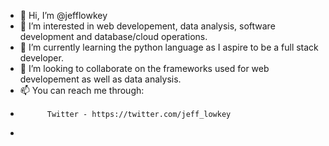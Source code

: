 - 👋 Hi, I’m @jefflowkey
- 👀 I’m interested in web developement, data analysis, software development and database/cloud operations.
- 🌱 I’m currently learning the python language as I aspire to be a full stack developer.
- 💞️ I’m looking to collaborate on the frameworks used for web developement as well as data analysis.
- 📫 You can reach me through:
-           Twitter - https://twitter.com/jeff_lowkey
-     
<!---
jefflowkey/jefflowkey is a ✨ special ✨ repository because its `README.md` (this file) appears on your GitHub profile.
You can click the Preview link to take a look at your changes.
--->
